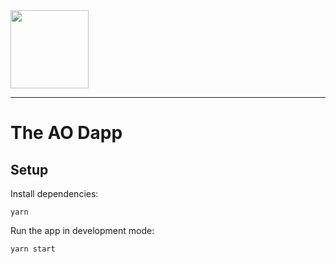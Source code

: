 <img src="https://paramation.com/wp-content/uploads/2017/05/logotype-desktop-uai-258x178.png"  width="125" />

---

# The AO Dapp

## Setup

Install dependencies:

```
yarn
```

Run the app in development mode:

```
yarn start
```
